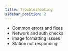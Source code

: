 ```yaml
---
title: Troubleshooting
sidebar_position: 2
---
```


- Common errors and fixes
- Network and auth checks
- Image formatting issues
- Station not responding
